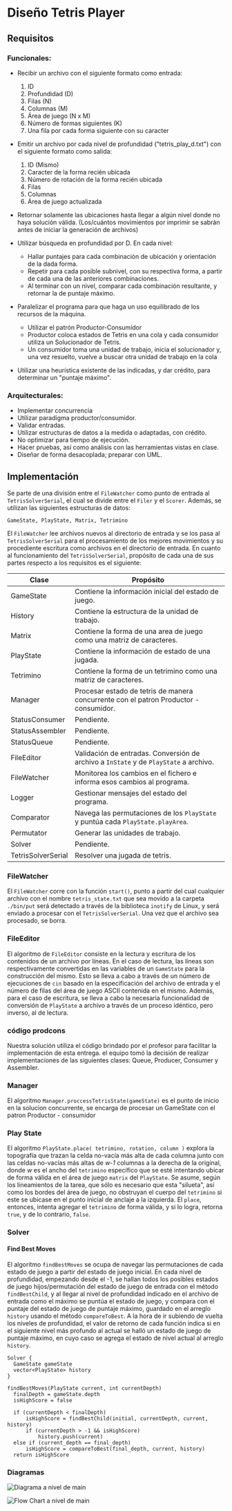 
# Diseño Tetris Player

## Requisitos

### Funcionales:

* Recibir un archivo con el siguiente formato como entrada:
    1. ID
    2. Profundidad (D)
    3. Filas (N)
    4. Columnas (M)
    5. Área de juego (N x M)
    6. Número de formas siguientes (K)
    7. Una fila por cada forma siguiente con su caracter

* Emitir un archivo por cada nivel de profundidad ("tetris_play_d.txt") con el
  siguiente formato como salida:
    1. ID (Mismo)
    2. Caracter de la forma recién ubicada
    3. Número de rotación de la forma recién ubicada
    4. Filas
    5. Columnas
    6. Área de juego actualizada

* Retornar solamente las ubicaciones hasta llegar a algún nivel donde no haya
  solución
  válida. (Los/cuántos movimientos por imprimir se sabrán antes de iniciar la
  generación de archivos)

* Utilizar búsqueda en profundidad por D. En cada nivel:
    * Hallar puntajes para cada combinación de ubicación y orientación de la
      dada forma.
    * Repetir para cada posible subnivel, con su respectiva forma, a partir de
      cada una de las anteriores combinaciones.
    * Al terminar con un nivel, comparar cada combinación resultante, y retornar
      la de puntaje máximo.

* Paralelizar el programa para que haga un uso equilibrado de los recursos de la máquina.
  * Utilizar el patrón Productor-Consumidor
  * Productor coloca estados de Tetris en una cola y cada consumidor utiliza un Solucionador de Tetris.
  * Un consumidor toma una unidad de trabajo, inicia el solucionador y, una vez resuelto, vuelve a buscar otra unidad de trabajo en la cola

* Utilizar una heurística existente de las indicadas, y dar crédito, para
  determinar un "puntaje máximo".

### Arquitecturales:

* Implementar concurrencia
* Utilizar paradigma productor/consumidor.
* Validar entradas.
* Utilizar estructuras de datos a la medida o adaptadas, con crédito.
* No optimizar para tiempo de ejecución.
* Hacer pruebas, así como análisis con las herramientas vistas en clase.
* Diseñar de forma desacoplada; preparar con UML.

## Implementación

Se parte de una división entre el `FileWatcher` como punto de entrada al
`TetrisSolverSerial`, el cual se divide entre el `Filer` y el `Scorer`. Además,
se utilizan las siguientes estructuras de datos:

    GameState, PlayState, Matrix, Tetrimino

El `FileWatcher` lee archivos nuevos al directorio de entrada y se los pasa al
`TetrisSolverSerial` para el procesamiento de los mejores movimientos y su
procediente escritura como archivos en el directorio de entrada. En cuanto al
funcionamiento del `TetrisSolverSerial`, propósito de cada una de sus partes
respecto a los requisitos es el siguiente:

| Clase              | Propósito                                                                             |
|--------------------|---------------------------------------------------------------------------------------|
| GameState          | Contiene la información inicial del estado de juego.                                  |
| History            | Contiene la estructura de la unidad de trabajo.                                       |
| Matrix             | Contiene la forma de una area de juego como una matriz de caracteres.                 |
| PlayState          | Contiene la información de estado de una jugada.                                      |
| Tetrimino          | Contiene la forma de un tetrimino como una matriz de caracteres.                      |
| Manager            | Procesar estado de tetris de manera concurrente con el patron Productor - consumidor. |
| StatusConsumer     | Pendiente.                                                                            |
| StatusAssembler    | Pendiente.                                                                            |
| StatusQueue        | Pendiente.                                                                            |
| FileEditor         | Validación de entradas. Conversión de archivo a `InState` y de `PlayState` a archivo. |
| FileWatcher        | Monitorea los cambios en el fichero e informa esos cambios al programa.               |
| Logger             | Gestionar mensajes del estado del programa.                                           |
| Comparator         | Navega las permutaciones de los `PlayState` y puntúa cada `PlayState.playArea`.       |
| Permutator         | Generar las unidades de trabajo.                                                      |
| Solver             | Pendiente.                                                                            |
| TetrisSolverSerial | Resolver una jugada de tetris.                                                        |

### FileWatcher

El `FileWatcher` corre con la función `start()`, punto a partir del cual
cualquier archivo con el nombre `tetris_state.txt` que sea movido a la
carpeta `./bin/put` será detectado a través de la biblioteca `inotify` de
Linux, y será enviado a procesar con el `TetrisSolverSerial`. Una vez que el
archivo sea procesado, se borra.

### FileEditor

El algoritmo de `FileEditor` consiste en la lectura y escritura de los contenidos de
un archivo por líneas. En el caso de lectura, las líneas son respectivamente
convertidas en las variables de un `GameState` para la construcción del
mismo. Esto se lleva a cabo a través de un número de ejecuciones de `cin`
basado en la especificación del archivo de entrada y el número de filas del
área de juego ASCII contenida en el mismo. Además, para el caso de escritura, se
lleva a cabo la necesaria funcionalidad de conversión de `PlayState` a
archivo a través de un proceso idéntico, pero inverso, al de lectura.

### código prodcons

Nuestra solución utiliza el código brindado por el profesor para facilitar la implementación de esta entrega.
el equipo tomó la decisión de realizar implementaciones de las siguientes clases: Queue, Producer, Consumer 
y Assembler.

### Manager
El algoritmo `Manager.proccessTetrisState(gameState)` es el punto de inicio en la solucion concurrente,
se encarga de procesar un GameState con el patron Productor - consumidor

### Play State

El algoritmo `PlayState.place( tetrimino, rotation, column )` explora la
topografía que trazan la celda no-vacía más alta de cada columna junto con las
celdas no-vacías más altas de *w-1* columnas a la derecha de la original, donde
*w* es el ancho del `tetrimino` específico que se esté intentando ubicar de
forma válida en el área de juego `matrix` del `PlayState`. Se asume, según los
lineamientos de la tarea, que sólo es necesario que esta "silueta", así como los
bordes del área de juego, no obstruyan el cuerpo del `tetrimino` si este se
ubicase en el punto inicial de anclaje a la izquierda. El `place`, entonces,
intenta agregar el `tetrimino` de forma válida, y si lo logra, retorna `true`, y
de lo contrario, `false`.

### Solver

#### Find Best Moves

El algoritmo `findBestMoves` se ocupa de navegar las permutaciones de cada
estado de juego a partir del estado de juego inicial. En cada nivel de
profundidad, empezando desde el -1, se hallan todos los posibles estados de
juego hijos/permutación del estado de juego de entrada con el método
`findBestChild`, y al llegar al nivel de profundidad indicado en el archivo de
entrada como el máximo se puntúa el estado de juego, y compara con el puntaje
del estado de juego de puntaje máximo, guardado en el arreglo `history` usando
el método `compareToBest`. A la hora de ir subiendo de vuelta los niveles de
profundidad, el valor de retorno de cada función indica si en el siguiente nivel
más profundo al actual se halló un estado de juego de puntaje máximo, en cuyo
caso se agrega el estado de nivel actual al arreglo `history`.

    Solver {
      GameState gameState
      vector<PlayState> history
    }

    findBestMoves(PlayState current, int currentDepth)
      finalDepth = gameState.depth
      isHighScore = false

      if (currentDepth < finalDepth)
          isHighScore = findBestChild(initial, currentDepth, current, history)
          if (currentDepth > -1 && isHighScore)
              history.push(current)
      else if (current_depth == final_depth)
          isHighScore = compareToBest(final_depth, current, history)
      return isHighScore

### Diagramas

![Diagrama a nivel de main](diagram.svg)

![Flow Chart a nivel de main](flowchart.svg)
